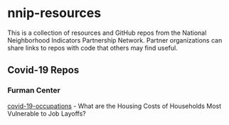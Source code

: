# nnip-resources

This is a collection of resources and GitHub repos from the National Neighborhood Indicators Partnership Network. Partner organizations can share links to repos with code that others may find useful.

## Covid-19 Repos
### Furman Center
[covid-19-occupations](https://github.com/FurmanCenter/covid-19-occupations) - What are the Housing Costs of Households Most Vulnerable to Job Layoffs?
